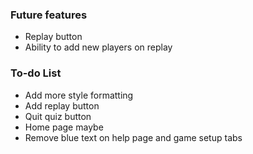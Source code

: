 ### Future features
- Replay button
- Ability to add new players on replay

### To-do List
- Add more style formatting
- Add replay button
- Quit quiz button
- Home page maybe
- Remove blue text on help page and game setup tabs